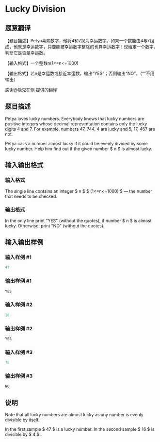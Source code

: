 # Lucky Division

## 题意翻译

【题目描述】Petya喜欢数字，他将4和7视为幸运数字。如果一个数能由4与7组成，他就是幸运数字，只要能被幸运数字整除的也算幸运数字！现给定一个数字，判断它是否是幸运数。

【输入格式】一个整数n(1<=n<=1000)

【输出格式】若n是幸运数或接近幸运数，输出“YES”；否则输出“NO”。（“”不用输出）

感谢@隐鬼在侧 提供的翻译

## 题目描述

Petya loves lucky numbers. Everybody knows that lucky numbers are positive integers whose decimal representation contains only the lucky digits 4 and 7. For example, numbers 47, 744, 4 are lucky and 5, 17, 467 are not.

Petya calls a number almost lucky if it could be evenly divided by some lucky number. Help him find out if the given number $ n $ is almost lucky.

## 输入输出格式

### 输入格式

The single line contains an integer $ n $ $ (1<=n<=1000) $ — the number that needs to be checked.

### 输出格式

In the only line print "YES" (without the quotes), if number $ n $ is almost lucky. Otherwise, print "NO" (without the quotes).

## 输入输出样例

### 输入样例 #1

```cpp
47

```
### 输出样例 #1

```cpp
YES

```
### 输入样例 #2

```cpp
16

```
### 输出样例 #2

```cpp
YES

```
### 输入样例 #3

```cpp
78

```
### 输出样例 #3

```cpp
NO

```
## 说明

Note that all lucky numbers are almost lucky as any number is evenly divisible by itself.

In the first sample $ 47 $ is a lucky number. In the second sample $ 16 $ is divisible by $ 4 $ .

